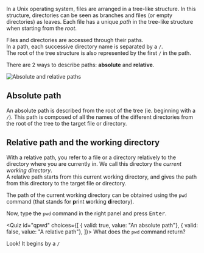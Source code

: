<script>
import Quiz from "components/Quiz.svelte";
</script>

In a Unix operating system, files are arranged in a tree-like structure. In this structure, directories can be seen as branches and files (or empty directories) as leaves. Each file has a unique *path* in the tree-like structure when starting from the *root*.

Files and directories are accessed through their paths.  
In a path, each successive directory name is separated by a `/`.  
The root of the tree structure is also represented by the first `/` in the path. 

There are 2 ways to describe paths: **absolute** and **relative**. 

<img src="/data/ifb-linux-basics-2/absolute_and_relative_paths.png" style="max-width:60%" alt="Absolute and relative paths">

## Absolute path

An absolute path is described from the root of the tree (ie. beginning with a `/`).
This path is composed of all the names of the different directories from the root of the tree to the target file or directory.

## Relative path and the working directory

With a relative path, you refer to a file or a directory relatively to the directory where you are currently in. We call this directory the *current working directory*.  
A relative path starts from this current working directory, and gives the path from this directory to the target file or directory.

The path of the current working directory can be obtained using the `pwd` command (that stands for **p**rint **w**orking **d**irectory).

Now, type the `pwd` command in the right panel and press <kbd>Enter</kbd>.

<Quiz id="qpwd" choices={[
	{ valid: true, value: "An absolute path"},
	{ valid: false, value: "A relative path"},
]}>
	<span slot="prompt">
		What does the `pwd` command return?
	</span>
</Quiz>

Look! It begins by a `/`

